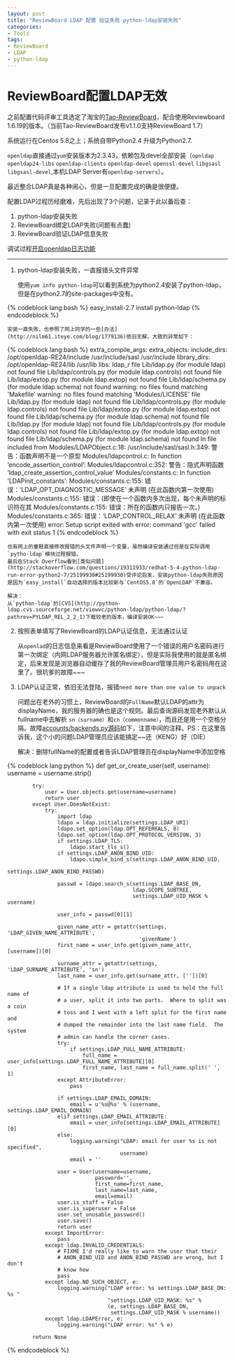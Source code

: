 ```yaml
---
layout: post
title: "ReviewBoard LDAP 配置 验证失败 python-ldap安装失败"
categories:
- Tools
tags:
- ReviewBoard
- LDAP
- python-ldap
---
```

ReviewBoard配置LDAP无效
======================
之前配置代码评审工具选定了淘宝的[Tao-ReviewBoard](http://code.taobao.org/p/tao-reviewboard/wiki/index/)，配合使用Reviewboard 1.6.19的版本。（当前Tao-ReviewBoard发布v1.1.0支持ReviewBoard 1.7）

系统运行在Centos 5.8之上；系统自带Python2.4 升级为Python2.7.

`openldap`直接通过`yum`安装版本为2.3.43，依赖包及devel全部安装（`opnldap` `openldap24-libs` `openldap-clients` `openldap-devel` `openssl-devel` `libgsasl` `libgsasl-devel`,本机LDAP Server有`openldap-servers`）。

最近整合LDAP真是各种闹心，但是一旦配置完成的确是很便捷。

配置LDAP过程历经磨难，先后出现了3个问题，记录于此以备后查：

1. python-ldap安装失败
2. ReviewBoard绑定LDAP失败(问题有点蠢)
3. ReviewBoard验证LDAP信息失败

调试过程[开启openldap日志功能](http://www.cnblogs.com/moonson/archive/2009/11/06/1597302.html)

-------------------------------------------------

1. python-ldap安装失败，一直报错头文件异常

    使用`yum info python-ldap`可以看到系统为python2.4安装了python-ldap，但是在python2.7的site-packages中没有。

{% codeblock lang:bash %}
    easy_install-2.7 install python-ldap
{% endcodeblock %}

    安装一直失败，也参照了网上同学的一些[办法](http://nilm61.iteye.com/blog/1779136)依旧无解，大致的异常如下：

{% codeblock lang:bash %}
    extra_compile_args: 
    extra_objects: 
    include_dirs: /opt/openldap-RE24/include /usr/include/sasl /usr/include
    library_dirs: /opt/openldap-RE24/lib /usr/lib
    libs: ldap_r
    file Lib/ldap.py (for module ldap) not found
    file Lib/ldap/controls.py (for module ldap.controls) not found
    file Lib/ldap/extop.py (for module ldap.extop) not found
    file Lib/ldap/schema.py (for module ldap.schema) not found
    warning: no files found matching 'Makefile'
    warning: no files found matching 'Modules/LICENSE'
    file Lib/ldap.py (for module ldap) not found
    file Lib/ldap/controls.py (for module ldap.controls) not found
    file Lib/ldap/extop.py (for module ldap.extop) not found
    file Lib/ldap/schema.py (for module ldap.schema) not found
    file Lib/ldap.py (for module ldap) not found
    file Lib/ldap/controls.py (for module ldap.controls) not found
    file Lib/ldap/extop.py (for module ldap.extop) not found
    file Lib/ldap/schema.py (for module ldap.schema) not found
    In file included from Modules/LDAPObject.c:18:
    /usr/include/sasl/sasl.h:349: 警告：函数声明不是一个原型
    Modules/ldapcontrol.c: In function ‘encode_assertion_control’:
    Modules/ldapcontrol.c:352: 警告：隐式声明函数 ‘ldap_create_assertion_control_value’
    Modules/constants.c: In function ‘LDAPinit_constants’:
    Modules/constants.c:155: 错误：‘LDAP_OPT_DIAGNOSTIC_MESSAGE’ 未声明 (在此函数内第一次使用)
    Modules/constants.c:155: 错误：(即使在一个函数内多次出现，每个未声明的标识符在其
    Modules/constants.c:155: 错误：所在的函数内只报告一次。)
    Modules/constants.c:365: 错误：‘LDAP_CONTROL_RELAX’ 未声明 (在此函数内第一次使用)
    error: Setup script exited with error: command 'gcc' failed with exit status 1
{% endcodeblock %}

    也有网上的童鞋直接修改报错的头文件声明一个变量，虽然编译安装通过但是在实际调用`pytho-ldap`模块过程报错。
    最后在Stack Overflow看到[类似问题](http://stackoverflow.com/questions/19311933/redhat-5-4-python-ldap-run-error-python2-7/25199930#25199930)受评论启发，安装python-ldap失败原因是因为`easy_install`自动选择的版本比较新与`CentOS5.8`的`OpenLDAP`不兼容。

    解决：
    从`python-ldap`的[CVS](http://python-ldap.cvs.sourceforge.net/viewvc/python-ldap/python-ldap/?pathrev=PYLDAP_REL_2_2_1)下载较老的版本，编译安装OK~~~

2. 按照表单填写了ReviewBoard的LDAP认证信息，无法通过认证

    从`openlad`的日志信息来看是ReviewBoard使用了一个错误的用户名密码进行第一次绑定（内网LDAP服务器允许匿名绑定），但是实际我使用的就是匿名绑定，后来发现是浏览器自动缓存了我的ReviewBoard管理员用户名密码用在这里了。很坑爹的故障~~~
    

3. LDAP认证正常，依旧无法登陆，报错`need more than one value to unpack`

    问题出在老外的习惯上，ReviewBoard的`FullName`默认LDAP的attr为displayName，我的服务器的确也是这个规则。最后查询源码发现老外默认从fullname中去解析 `sn（surname）`和`cn（commonname）`，而且还是用一个空格分隔。故障[accounts/backends.py源码](https://github.com/reviewboard/reviewboard/blob/b23dd1f809583f02a5062778ecf0955b8ed9a299/reviewboard/accounts/backends.py)如下，注意中间的注释。PS：在这里告诉我，这个小的问题LDAP管理员应该能搞定~~还（KENG）好（DIE）
	
	解决：删除fullName的配置或者告诉LDAP管理员在displayName中添加空格
    
{% codeblock lang:python %}
        def get_or_create_user(self, username):
            username = username.strip()

            try:
                user = User.objects.get(username=username)
                return user
            except User.DoesNotExist:
                try:
                    import ldap
                    ldapo = ldap.initialize(settings.LDAP_URI)
                    ldapo.set_option(ldap.OPT_REFERRALS, 0)
                    ldapo.set_option(ldap.OPT_PROTOCOL_VERSION, 3)
                    if settings.LDAP_TLS:
                        ldapo.start_tls_s()
                    if settings.LDAP_ANON_BIND_UID:
                        ldapo.simple_bind_s(settings.LDAP_ANON_BIND_UID,
                                            settings.LDAP_ANON_BIND_PASSWD)

                    passwd = ldapo.search_s(settings.LDAP_BASE_DN,
                                            ldap.SCOPE_SUBTREE,
                                            settings.LDAP_UID_MASK % username)

                    user_info = passwd[0][1]

                    given_name_attr = getattr(settings, 'LDAP_GIVEN_NAME_ATTRIBUTE',
                                              'givenName')
                    first_name = user_info.get(given_name_attr, [username])[0]

                    surname_attr = getattr(settings, 'LDAP_SURNAME_ATTRIBUTE', 'sn')
                    last_name = user_info.get(surname_attr, [''])[0]

                    # If a single ldap attribute is used to hold the full name of
                    # a user, split it into two parts.  Where to split was a coin
                    # toss and I went with a left split for the first name and
                    # dumped the remainder into the last name field.  The system
                    # admin can handle the corner cases.
                    try:
                        if settings.LDAP_FULL_NAME_ATTRIBUTE:
                            full_name = user_info[settings.LDAP_FULL_NAME_ATTRIBUTE][0]
                            first_name, last_name = full_name.split(' ', 1)
                    except AttributeError:
                        pass

                    if settings.LDAP_EMAIL_DOMAIN:
                        email = u'%s@%s' % (username, settings.LDAP_EMAIL_DOMAIN)
                    elif settings.LDAP_EMAIL_ATTRIBUTE:
                        email = user_info[settings.LDAP_EMAIL_ATTRIBUTE][0]
                    else:
                        logging.warning("LDAP: email for user %s is not specified",
                                        username)
                        email = ''

                    user = User(username=username,
                                password='',
                                first_name=first_name,
                                last_name=last_name,
                                email=email)
                    user.is_staff = False
                    user.is_superuser = False
                    user.set_unusable_password()
                    user.save()
                    return user
                except ImportError:
                    pass
                except ldap.INVALID_CREDENTIALS:
                    # FIXME I'd really like to warn the user that their
                    # ANON_BIND_UID and ANON_BIND_PASSWD are wrong, but I don't
                    # know how
                    pass
                except ldap.NO_SUCH_OBJECT, e:
                    logging.warning("LDAP error: %s settings.LDAP_BASE_DN: %s "
                                    "settings.LDAP_UID_MASK: %s" %
                                    (e, settings.LDAP_BASE_DN,
                                     settings.LDAP_UID_MASK % username))
                except ldap.LDAPError, e:
                    logging.warning("LDAP error: %s" % e)

            return None
{% endcodeblock %}